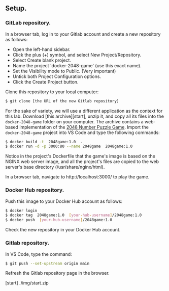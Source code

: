 ## Setup.

### GitLab repository.

In a browser tab, log in to your Gitlab account and create a new repository as follows:

+ Open the left-hand sidebar.
+ Click the plus (+) symbol, and select New Project/Repository. 
+ Select Create blank project.
+ Name the project 'docker-2048-game' (use this exact name).
+ Set the Visibility mode to Public. (Very important)
+ Untick both Project Configuration options.
+ Click the Create Project button.

Clone this repository to your local computer:
~~~bash
$ git clone [the URL of the new Gitlab repository]
~~~

For the sake of variety, we will use a different application as the context for this lab. Download [this archive][start], unzip it, and copy all its files into the `docker-2048-game` folder on your computer. The archive contains a web-based implementation of the [2048 Number Puzzle Game][game]. Import the `docker-2048-game` project into VS Code and type the following commands:
~~~bash
$ docker build -t  2048game:1.0  .
$ docker run -d -p 3000:80 --name 2048game  2048game:1.0
~~~
Notice in the project's Dockerfile that the game's image is based on the NGINX web server image, and all the project's files are copied to the web server's base directory (/usr/share/nginx/html).
  
In a browser tab, navigate to http://localhost:3000/ to play the game.

### Docker Hub repository.

Push this image to your Docker Hub account as follows:
~~~bash
$ docker login 
$ docker tag  2048game:1.0  [your-hub-username]/2048game:1.0
$ docker push  [your-hub-username]/2048game:1.0
~~~
Check the new repository in your Docker Hub account.

### Gitlab repository.

In VS Code, type the command:
~~~bash
$ git push --set-upstream origin main
~~~
Refresh the Gitlab repository page in the browser.


[game]: https://play.google.com/store/apps/details?id=com.estoty.game2048&hl=en
[start] ./img/start.zip